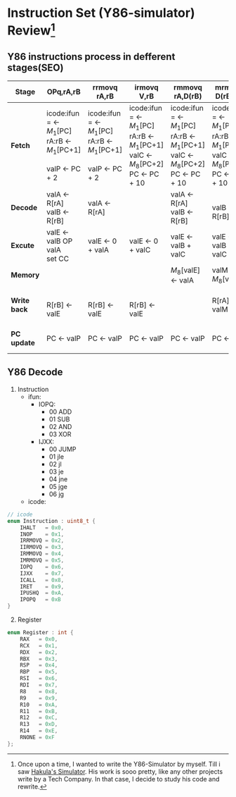 # Instruction Set (Y86-simulator) Review[^1]

## Y86 instructions process in defferent stages(SEO)

|Stage|OPq,rA,rB|rrmovq rA,rB|irmovq V,rB|rmmovq rA,D(rB)|mrmovq D(rB),rA|jXX Dest|call Dest|ret|push rA|pop rA|
|-|-|-|-|-|-|-|-|-|-|-|
|**Fetch**|icode:ifun = $\leftarrow$ $M_1$[PC]<br/>rA:rB $\leftarrow$ $M_1$[PC+1]<br/><br/> valP $\leftarrow$ PC + 2|icode:ifun = $\leftarrow$ $M_1$[PC]<br/>rA:rB $\leftarrow$ $M_1$[PC+1]<br/><br/>valP $\leftarrow$ PC + 2|icode:ifun = $\leftarrow$ $M_1$[PC]<br/>rA:rB $\leftarrow$ $M_1$[PC+1]<br/>valC $\leftarrow$ $M_8$[PC+2]<br/>PC $\leftarrow$ PC + 10|icode:ifun = $\leftarrow$ $M_1$[PC]<br/>rA:rB $\leftarrow$ $M_1$[PC+1]<br/>valC $\leftarrow$ $M_8$[PC+2]<br/>PC $\leftarrow$ PC + 10|icode:ifun = $\leftarrow$ $M_1$[PC]<br/>rA:rB $\leftarrow$ $M_1$[PC+1]<br/>valC $\leftarrow$ $M_8$[PC+2]<br/>PC $\leftarrow$ PC + 10|icode:ifun $\leftarrow$ $M_1$[PC]<br/><br/>valC $\leftarrow$ $M_8$[PC+1]<br/>valP $\leftarrow$ PC + 9|icode:ifun $\leftarrow$ $M_1$[PC]<br/><br/>valC $\leftarrow$ $M_8$[PC+1]<br/>valP $\leftarrow$ PC + 9|icode:ifun $\leftarrow$ $M_1$[PC]<br/><br/><br/>valP $\leftarrow$ PC + 9|icode:ifun <- $M_1$[PC]<br/>rA:rB <- $M_1$[PC+1]<br/><br/>valP <- PC+2|icode:ifun <- $M_1$[PC]<br/>rA:rB <- $M_1$[PC+1]<br/><br/>valP <- PC+2|
|**Decode**|valA $\leftarrow$ R[rA]<br/>valB $\leftarrow$ R[rB]|valA $\leftarrow$ R[rA]||valA $\leftarrow$ R[rA]<br/>valB $\leftarrow$ R[rB]|<br/>valB $\leftarrow$ R[rB]||<br/>valB $\leftarrow$ R[%rsp]|valA $\leftarrow$ R[%rsp]<br/>valB $\leftarrow$ R[%rsp]|valA <- R[rA]<br/>valB <- R[%rsp]|valA <- R[%rsp]<br/>valB <- R[%rsp]|
|**Excute**|valE $\leftarrow$ valB OP valA<br/>set CC|valE $\leftarrow$ 0 + valA|valE $\leftarrow$ 0 + valC|valE $\leftarrow$ valB + valC|valE $\leftarrow$ valB + valC|<br/>Cnd $\leftarrow$ Cond(CC, ifun)|valE $\leftarrow$ valB - 8|valE $\leftarrow$ valB + 8|valE <- valB - 8|valE <- valB + 8|
|**Memory**||||$M_8$[valE] $\leftarrow$ valA|valM $\leftarrow$ $M_8$[valE]||$M_8$[valE] $\leftarrow$ valP|valM $\leftarrow$ $M_8$[valA]|valM <- $M_8$[valA]|valM <- $M_8$[valA]|
|**Write back**|<br/>R[rB] $\leftarrow$ valE|<br/>R[rB] $\leftarrow$ valE|<br/>R[rB] $\leftarrow$ valE||R[rA] $\leftarrow$ valM||<br/>R[%rsp] $\leftarrow$ valE|<br/>R[%rsp] $\leftarrow$ valE|R[rA] <- valM<br/>R[%rsp] <- valE|R[rA] <- valM<br/>R[%rsp] <- valE|
|**PC update**|PC $\leftarrow$ valP|PC $\leftarrow$ valP|PC $\leftarrow$ valP|PC $\leftarrow$ valP|PC $\leftarrow$ valP|PC $\leftarrow$ Cnd? valC: valP|PC $\leftarrow$ valC|PC $\leftarrow$ valM|PC <- valP|PC <- valP|

## Y86 Decode

1. Instruction
   * ifun:  
     * IOPQ:
       * 00 ADD
       * 01 SUB
       * 02 AND
       * 03 XOR
     * IJXX:
       * 00 JUMP
       * 01 jle
       * 02 jl
       * 03 je
       * 04 jne
       * 05 jge
       * 06 jg
   * icode:

```cpp
// icode
enum Instruction : uint8_t {
    IHALT   = 0x0,
    INOP    = 0x1,
    IRRMOVQ = 0x2,
    IIRMOVQ = 0x3,
    IRMMOVQ = 0x4,
    IMRMOVQ = 0x5,
    IOPQ    = 0x6,
    IJXX    = 0x7,
    ICALL   = 0x8,
    IRET    = 0x9,
    IPUSHQ  = 0xA,
    IPOPQ   = 0xB
}
```

2. Register

```cpp
enum Register : int {
    RAX   = 0x0,
    RCX   = 0x1,
    RDX   = 0x2,
    RBX   = 0x3,
    RSP   = 0x4,
    RBP   = 0x5,
    RSI   = 0x6,
    RDI   = 0x7,
    R8    = 0x8,
    R9    = 0x9,
    R10   = 0xA,
    R11   = 0xB,
    R12   = 0xC,
    R13   = 0xD,
    R14   = 0xE,
    RNONE = 0xF
};
```

[^1]: Once upon a time, I wanted to write the Y86-Simulator by myself. Till i saw [Hakula's Simulator](https://github.com/hakula139/Y86-64-Simulator). His work is sooo pretty, like any other projects write by a Tech Company. In that case, I decide to study his code and rewrite.